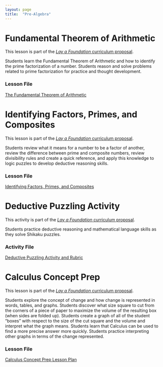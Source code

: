 ```yaml
---
layout: page
title:  "Pre-Algebra"
---
```


# Fundamental Theorem of Arithmetic

This lesson is part of the <a href="https://lisasteaching.github.io/lisasteaching.github.io/planning/" target="_blank"><i>Lay a Foundation</i> curriculum proposal</a>.

Students learn the Fundamental Theorem of Arithmetic and how to identify the prime factorization of a number. Students reason and solve problems related to prime factorization for practice and thought development.

### Lesson File
<a href="https://lisasteaching.github.io/portfolio_teaching/pre_algebra/LayFoundation-Prime-Factorization-Lesson.pdf" target="_blank">The Fundamental Theorem of Arithmetic</a>

# Identifying Factors, Primes, and Composites

This lesson is part of the <a href="https://lisasteaching.github.io/lisasteaching.github.io/planning/" target="_blank"><i>Lay a Foundation</i> curriculum proposal</a>.

Students review what it means for a number to be a factor of another, review the difference between prime and composite numbers, review divisibility rules and create a quick reference, and apply this knowledge to logic puzzles to develop deductive reasoning skills.

### Lesson File
<a href="https://lisasteaching.github.io/portfolio_teaching/pre_algebra/LayFoundation-Factors-Puzzles-Lesson.pdf" target="_blank">Identifying Factors, Primes, and Composites</a>

# Deductive Puzzling Activity
This activity is part of the <a href="https://lisasteaching.github.io/lisasteaching.github.io/planning/" target="_blank"><i>Lay a Foundation</i> curriculum proposal</a>.

Students practice deductive reasoning and mathematical language skills as they solve Shikaku puzzles.

### Activity File
<a href="https://lisasteaching.github.io/portfolio_teaching/pre_algebra/LayFoundation-Deductive-Puzzle-Activity-Rubric.pdf" target="_blank">Deductive Puzzling Activity and Rubric</a>
        
# Calculus Concept Prep
This lesson is part of the <a href="https://lisasteaching.github.io/lisasteaching.github.io/planning/" target="_blank"><i>Lay a Foundation</i> curriculum proposal</a>.

Students explore the concept of change and how change is represented in words, tables, and graphs. Students discover what size square to cut from the corners of a piece of paper to maximize the volume of the resulting box (when sides are folded up). Students create a graph of all of the student “boxes” with respect to the size of the cut square and the volume and interpret what the graph means. Students learn that Calculus can be used to find a more precise answer more quickly. Students practice interpreting other graphs in terms of the change represented.

### Lesson File
<a href="https://lisasteaching.github.io/portfolio_teaching/pre_algebra/LayFoundation-Calculus-Concept-Prep-Lesson.pdf" target="_blank">Calculus Concept Prep Lesson Plan</a>


